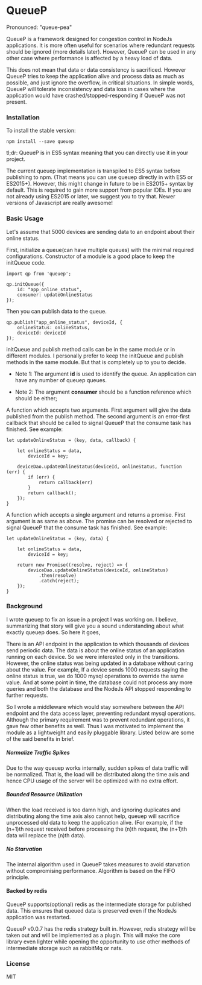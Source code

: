 # QueueP
Pronounced: "queue-pea"

QueueP is a framework designed for congestion control in NodeJs applications. It is more often useful for scenarios where redundant requests should be ignored (more details later). However, QueueP can be used in any other case where performance is affected by a heavy load of data.

This does not mean that data or data consistency is sacrificed. However QueueP tries to keep the application alive and process data as much as possible, and just ignore the overflow, in critical situations. In simple words, QueueP will tolerate inconsistency and data loss in cases where the application would have crashed/stopped-responding if QueueP was not present.

### Installation
To install the stable version:

    npm install --save queuep
tl;dr: QueueP is in ES5 syntax meaning that you can directly use it in your project.

The current queuep implementation is transpiled to ES5 syntax before publishing to npm. (That means you can use queuep directly in with ES5 or ES2015+). However, this might change in future to be in ES2015+ syntax by default. This is required to gain more support from popular IDEs. If you are not already using ES2015 or later, we suggest you to try that. Newer versions of Javascript are really awesome!

### Basic Usage
Let's assume that 5000 devices are sending data to an endpoint about their online status.

First, initialize a queue(can have multiple queues) with the minimal required configurations. Constructor of a module is a good place to keep the initQueue code.

    import qp from 'queuep';

    qp.initQueue({
        id: "app_online_status",
        consumer: updateOnlineStatus
    });

Then you can publish data to the queue.

    qp.publish("app_online_status", deviceId, {
        onlineStatus: onlineStatus,
        deviceId: deviceId
    });
initQueue and publish method calls can be in the same module or in different modules. I personally prefer to keep the initQueue and publish methods in the same module. But that is completely up to you to decide.

* Note 1: The argument **id** is used to identify the queue. An application can have any number of queuep queues.

* Note 2: The argument **consumer** should be a function reference which should be either;

A function which accepts two arguments. First argument will give the data published from the publish method. The second argument is an error-first callback that should be called to signal QueueP that the consume task has finished.
See example:

    let updateOnlineStatus = (key, data, callback) {

        let onlineStatus = data,
            deviceId = key;

        deviceDao.updateOnlineStatus(deviceId, onlineStatus, function (err) {
            if (err) {
                return callback(err)
            }
            return callback();
        });
    }
A function which accepts a single argument and returns a promise. First argument is as same as above. The promise can be resolved or rejected to signal QueueP that the consume task has finished.
See example:

    let updateOnlineStatus = (key, data) {

        let onlineStatus = data,
            deviceId = key;

        return new Promise((resolve, reject) => {
            deviceDao.updateOnlineStatus(deviceId, onlineStatus)
                .then(resolve)
                .catch(reject);
        });
    }

### Background
I wrote queuep to fix an issue in a project I was working on. I believe, summarizing that story will give you a sound understanding about what exactly queuep does. So here it goes,

There is an API endpoint in the application to which thousands of devices send periodic data. The data is about the online status of an application running on each device. So we were interested only in the transitions. However, the online status was being updated in a database without caring about the value. For example, If a device sends 1000 requests saying the online status is true, we do 1000 mysql operations to override the same value. And at some point in time, the database could not process any more queries and both the database and the NodeJs API stopped responding to further requests.

So I wrote a middleware which would stay somewhere between the API endpoint and the data access layer, preventing redundant mysql operations. Although the primary requirement was to prevent redundant operations, it gave few other benefits as well. Thus I was motivated to implement the module as a lightweight and easily pluggable library. Listed below are some of the said benefits in brief.

##### Normalize Traffic Spikes

Due to the way queuep works internally, sudden spikes of data traffic will be normalized. That is, the load will be distributed along the time axis and hence CPU usage of the server will be optimized with no extra effort.

<Diagram coming soon>

##### Bounded Resource Utilization

When the load received is too damn high, and ignoring duplicates and distributing along the time axis also cannot help, queuep will sacrifice unprocessed old data to keep the application alive. (For example, if the (n+1)th request received before processing the (n)th request, the (n+1)th data will replace the (n)th data).

##### No Starvation

The internal algorithm used in QueueP takes measures to avoid starvation without compromising performance. Algorithm is based on the FIFO principle.

#### Backed by redis
QueueP supports(optional) redis as the intermediate storage for published data. This ensures that queued data is preserved even if the NodeJs application was restarted. 

QueueP v0.0.7 has the redis strategy built in. However, redis strategy will be taken out and will be implemented as a plugin. This will make the core library even lighter while opening the opportunity to use other methods of intermediate storage such as rabbitMq or nats. 

### License
MIT
